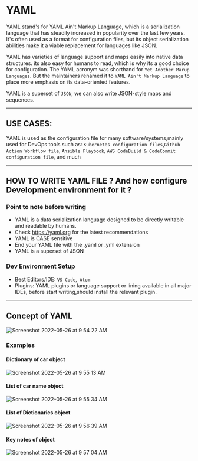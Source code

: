 # YAML 

YAML stand's for YAML Ain't Markup Language, which is a serialization language that has steadily increased in popularity over the last few years. It's often used as a format for configuration files, but its object serialization abilities make it a viable replacement for languages like JSON.

YAML has varieties of language support and maps easily into native data structures. its also easy for humans to read, which is why its a good choice for configuration. The YAML acronym was shorthand for `Yet Another Marup Languages`. But the maintainers renamed it to `YAML Ain't Markup Language` to place more emphasis on its data-oriented features.

YAML is a superset of `JSON`, we can also write JSON-style maps and sequences.

----

## USE CASES:

YAML is used as the configuration file for many software/systems,mainly used for DevOps tools such as:
`Kubernetes configuration files`,`Github Action Workflow file`, `Ansible Playbook`, `AWS CodeBuild & CodeCommit configuration file`, and much 

----

## HOW TO WRITE YAML FILE ? And how configure Development environment for it ?

### Point to note before writing 

- YAML is a data serialization language designed to be directly writable and readable by humans.
- Check https://yaml.org for the latest recommendations 
- YAML is CASE sensitive
- End your YAML file with the .yaml or .yml extension 
- YAML is a superset of JSON 



### Dev Environment Setup

- Best Editors/IDE: `VS Code`,` Atom`
-  Plugins: YAML plugins or language support or lining available in all major IDEs, before start writing,should install the relevant plugin.


---

## Concept of YAML

![Screenshot 2022-05-26 at 9 54 22 AM](https://user-images.githubusercontent.com/98619865/170416350-dd48087e-6a26-4d08-ae7c-d0a85426cfd8.png)

### Examples

#### Dictionary of car object

![Screenshot 2022-05-26 at 9 55 13 AM](https://user-images.githubusercontent.com/98619865/170416457-42edd189-b249-4bee-b7bf-66437861b150.png)

#### List of car name object

![Screenshot 2022-05-26 at 9 55 34 AM](https://user-images.githubusercontent.com/98619865/170416557-e964cb05-e3ec-439a-857d-02d6eaca7972.png)

#### List of Dictionaries object

![Screenshot 2022-05-26 at 9 56 39 AM](https://user-images.githubusercontent.com/98619865/170416644-b6fdf631-3eff-4a2e-a621-5ef4de966286.png)

#### Key notes of object  

![Screenshot 2022-05-26 at 9 57 04 AM](https://user-images.githubusercontent.com/98619865/170416764-5b673716-ceb5-490f-a09e-db6e5f09e63f.png)
